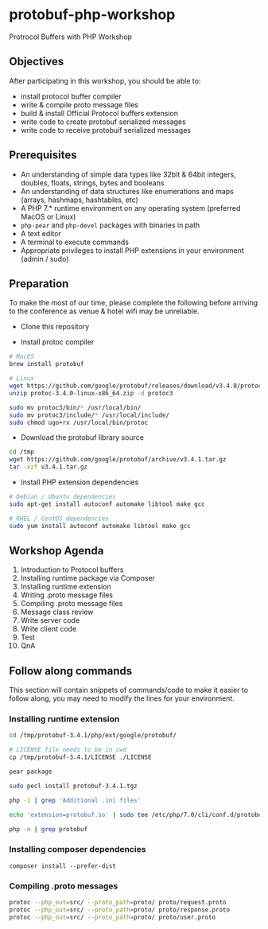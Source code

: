 # protobuf-php-workshop

Protrocol Buffers with PHP Workshop

## Objectives

After participating in this workshop, you should be able to:

- install protocol buffer compiler
- write & compile proto message files
- build & install Official Protocol buffers extension
- write code to create protobuf serialized messages
- write code to receive protobuif serialized messages

## Prerequisites

- An understanding of simple data types like 32bit & 64bit integers, doubles, floats, strings, bytes and booleans
- An understanding of data structures like enumerations and maps (arrays, hashmaps, hashtables, etc)
- A PHP 7.* runtime environment on any operating system (preferred MacOS or Linux)
- `php-pear` and `php-devel` packages with binaries in path
- A text editor
- A terminal to execute commands
- Appropriate privileges to install PHP extensions in your environment (admin / sudo)

## Preparation

To make the most of our time, please complete the following before arriving to the conference as venue & hotel wifi may be unreliable.

- Clone this repository

- Install protoc compiler
```bash
# MacOS
brew install protobuf

# Linux
wget https://github.com/google/protobuf/releases/download/v3.4.0/protoc-3.4.0-linux-x86_64.zip
unzip protoc-3.4.0-linux-x86_64.zip -d protoc3

sudo mv protoc3/bin/* /usr/local/bin/
sudo mv protoc3/include/* /usr/local/include/
sudo chmod ugo+rx /usr/local/bin/protoc
```

- Download the protobuf library source
```bash
cd /tmp
wget https://github.com/google/protobuf/archive/v3.4.1.tar.gz
tar -xzf v3.4.1.tar.gz
```

- Install PHP extension dependencies
```bash
# Debian / Ubuntu dependencies
sudo apt-get install autoconf automake libtool make gcc

# RHEL / CentOS dependencies
sudo yum install autoconf automake libtool make gcc
```

## Workshop Agenda

1. Introduction to Protocol buffers
1. Installing runtime package via Composer
1. Installing runtime extension
1. Writing .proto message files
1. Compiling .proto message files
1. Message class review
1. Write server code
1. Write client code
1. Test
1. QnA

## Follow along commands

This section will contain snippets of commands/code to make it easier to follow along, you may need to modify the lines for your environment.

### Installing runtime extension

```bash
cd /tmp/protobuf-3.4.1/php/ext/google/protobuf/

# LICENSE file needs to be in cwd
cp /tmp/protobuf-3.4.1/LICENSE ./LICENSE

pear package

sudo pecl install protobuf-3.4.1.tgz

php -i | grep 'Additional .ini files'

echo 'extension=protobuf.so' | sudo tee /etc/php/7.0/cli/conf.d/protobuf.ini

php -m | grep protobuf
```

### Installing composer dependencies

`composer install --prefer-dist`

### Compiling .proto messages

```bash
protoc --php_out=src/ --proto_path=proto/ proto/request.proto
protoc --php_out=src/ --proto_path=proto/ proto/response.proto
protoc --php_out=src/ --proto_path=proto/ proto/user.proto
```
